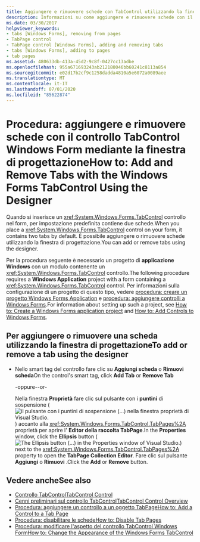 ```yaml
---
title: Aggiungere e rimuovere schede con TabControl utilizzando la finestra di progettazione
description: Informazioni su come aggiungere e rimuovere schede con il controllo Windows Forms TabControl usando la finestra di progettazione.
ms.date: 03/30/2017
helpviewer_keywords:
- tabs [Windows Forms], removing from pages
- TabPage control
- TabPage control [Windows Forms], adding and removing tabs
- tabs [Windows Forms], adding to pages
- tab pages
ms.assetid: 480633db-413a-45d2-9c8f-0427cc13adbe
ms.openlocfilehash: 955a671693243ab212180046bb60241c8113a854
ms.sourcegitcommit: e02d17b2cf9c1258dadda4810a5e6072a0089aee
ms.translationtype: MT
ms.contentlocale: it-IT
ms.lasthandoff: 07/01/2020
ms.locfileid: "85622874"
---
```

# <a name="how-to-add-and-remove-tabs-with-the-windows-forms-tabcontrol-using-the-designer"></a><span data-ttu-id="719c9-103">Procedura: aggiungere e rimuovere schede con il controllo TabControl Windows Form mediante la finestra di progettazione</span><span class="sxs-lookup"><span data-stu-id="719c9-103">How to: Add and Remove Tabs with the Windows Forms TabControl Using the Designer</span></span>
<span data-ttu-id="719c9-104">Quando si inserisce un <xref:System.Windows.Forms.TabControl> controllo nel form, per impostazione predefinita contiene due schede.</span><span class="sxs-lookup"><span data-stu-id="719c9-104">When you place a <xref:System.Windows.Forms.TabControl> control on your form, it contains two tabs by default.</span></span> <span data-ttu-id="719c9-105">È possibile aggiungere o rimuovere schede utilizzando la finestra di progettazione.</span><span class="sxs-lookup"><span data-stu-id="719c9-105">You can add or remove tabs using the designer.</span></span>

 <span data-ttu-id="719c9-106">Per la procedura seguente è necessario un progetto di **applicazione Windows** con un modulo contenente un <xref:System.Windows.Forms.TabControl> controllo.</span><span class="sxs-lookup"><span data-stu-id="719c9-106">The following procedure requires a **Windows Application** project with a form containing a <xref:System.Windows.Forms.TabControl> control.</span></span> <span data-ttu-id="719c9-107">Per informazioni sulla configurazione di un progetto di questo tipo, vedere [procedura: creare un progetto Windows Forms Application](/visualstudio/ide/step-1-create-a-windows-forms-application-project) e [procedura: aggiungere controlli a Windows Forms](how-to-add-controls-to-windows-forms.md).</span><span class="sxs-lookup"><span data-stu-id="719c9-107">For information about setting up such a project, see [How to: Create a Windows Forms application project](/visualstudio/ide/step-1-create-a-windows-forms-application-project) and [How to: Add Controls to Windows Forms](how-to-add-controls-to-windows-forms.md).</span></span>

## <a name="to-add-or-remove-a-tab-using-the-designer"></a><span data-ttu-id="719c9-108">Per aggiungere o rimuovere una scheda utilizzando la finestra di progettazione</span><span class="sxs-lookup"><span data-stu-id="719c9-108">To add or remove a tab using the designer</span></span>

- <span data-ttu-id="719c9-109">Nello smart tag del controllo fare clic su **Aggiungi scheda** o **Rimuovi scheda**</span><span class="sxs-lookup"><span data-stu-id="719c9-109">On the control's smart tag, click **Add Tab** or **Remove Tab**</span></span>

     <span data-ttu-id="719c9-110">-oppure-</span><span class="sxs-lookup"><span data-stu-id="719c9-110">-or-</span></span>

     <span data-ttu-id="719c9-111">Nella finestra **Proprietà** fare clic sul pulsante con i **puntini** di sospensione ( ![ il pulsante con i puntini di sospensione (...) nella finestra proprietà di Visual Studio. ](./media/visual-studio-ellipsis-button.png) ) accanto alla <xref:System.Windows.Forms.TabControl.TabPages%2A> proprietà per aprire l' **Editor della raccolta TabPage**.</span><span class="sxs-lookup"><span data-stu-id="719c9-111">In the **Properties** window, click the **Ellipsis** button (![The Ellipsis button (...) in the Properties window of Visual Studio.](./media/visual-studio-ellipsis-button.png)) next to the <xref:System.Windows.Forms.TabControl.TabPages%2A> property to open the **TabPage Collection Editor**.</span></span> <span data-ttu-id="719c9-112">Fare clic sul pulsante **Aggiungi** o **Rimuovi** .</span><span class="sxs-lookup"><span data-stu-id="719c9-112">Click the **Add** or **Remove** button.</span></span>

## <a name="see-also"></a><span data-ttu-id="719c9-113">Vedere anche</span><span class="sxs-lookup"><span data-stu-id="719c9-113">See also</span></span>

- [<span data-ttu-id="719c9-114">Controllo TabControl</span><span class="sxs-lookup"><span data-stu-id="719c9-114">TabControl Control</span></span>](tabcontrol-control-windows-forms.md)
- [<span data-ttu-id="719c9-115">Cenni preliminari sul controllo TabControl</span><span class="sxs-lookup"><span data-stu-id="719c9-115">TabControl Control Overview</span></span>](tabcontrol-control-overview-windows-forms.md)
- [<span data-ttu-id="719c9-116">Procedura: aggiungere un controllo a un oggetto TabPage</span><span class="sxs-lookup"><span data-stu-id="719c9-116">How to: Add a Control to a Tab Page</span></span>](how-to-add-a-control-to-a-tab-page.md)
- [<span data-ttu-id="719c9-117">Procedura: disabilitare le schede</span><span class="sxs-lookup"><span data-stu-id="719c9-117">How to: Disable Tab Pages</span></span>](how-to-disable-tab-pages.md)
- [<span data-ttu-id="719c9-118">Procedura: modificare l'aspetto del controllo TabControl Windows Form</span><span class="sxs-lookup"><span data-stu-id="719c9-118">How to: Change the Appearance of the Windows Forms TabControl</span></span>](how-to-change-the-appearance-of-the-windows-forms-tabcontrol.md)
